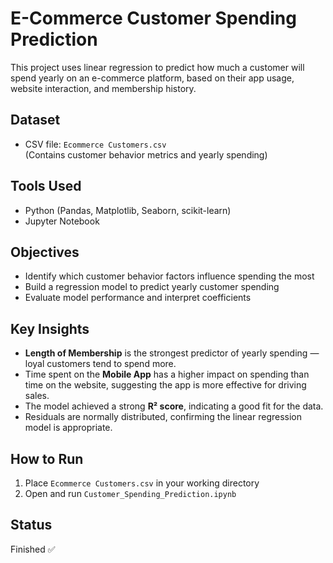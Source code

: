 # E-Commerce Customer Spending Prediction

This project uses linear regression to predict how much a customer will spend yearly on an e-commerce platform, based on their app usage, website interaction, and membership history.

## Dataset
- CSV file: `Ecommerce Customers.csv`  
  (Contains customer behavior metrics and yearly spending)

## Tools Used
- Python (Pandas, Matplotlib, Seaborn, scikit-learn)
- Jupyter Notebook

## Objectives
- Identify which customer behavior factors influence spending the most
- Build a regression model to predict yearly customer spending
- Evaluate model performance and interpret coefficients

## Key Insights
- **Length of Membership** is the strongest predictor of yearly spending — loyal customers tend to spend more.
- Time spent on the **Mobile App** has a higher impact on spending than time on the website, suggesting the app is more effective for driving sales.
- The model achieved a strong **R² score**, indicating a good fit for the data.
- Residuals are normally distributed, confirming the linear regression model is appropriate.

## How to Run
1. Place `Ecommerce Customers.csv` in your working directory
2. Open and run `Customer_Spending_Prediction.ipynb`

## Status
Finished ✅
